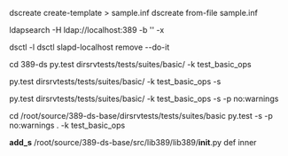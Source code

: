 dscreate create-template > sample.inf
dscreate from-file sample.inf


ldapsearch -H ldap://localhost:389 -b '' -x


dsctl -l
dsctl slapd-localhost remove --do-it

cd 389-ds
py.test dirsrvtests/tests/suites/basic/ -k test_basic_ops

py.test dirsrvtests/tests/suites/basic/ -k test_basic_ops -s

py.test dirsrvtests/tests/suites/basic/ -k test_basic_ops -s -p no:warnings


cd /root/source/389-ds-base/dirsrvtests/tests/suites/basic
py.test -s -p no:warnings . -k test_basic_ops 
 

**add_s**
/root/source/389-ds-base/src/lib389/lib389/__init__.py
def inner
